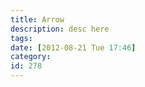 ```yaml
---
title: Arrow
description: desc here
tags: 
date: [2012-08-21 Tue 17:46]
category: 
id: 278
---
```



